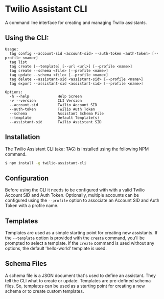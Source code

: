 Twilio Assistant CLI
========
A command line interface for creating and managing Twilio assistants.

## Using the CLI:

```
Usage:
  tag config --account-sid <account-sid> --auth-token <auth-token> [--profile <name>]
  tag list
  tag create [--template] [--url <url>] [--profile <name>]
  tag create --schema <file> [--profile <name>]
  tag update --schema <file> [--profile <name>]
  tag delete --assistant-sid <assistant-sid> [--profile <name>]
  tag export --assistant-sid <assistant-sid> [--profile <name>]

Options:
  -h --help             Help Screen
  -v --version          CLI Version
  --account-sid         Twilio Account SID
  --auth-token          Twilio Auth Token
  --schema              Assistant Schema File
  --template            Default Template(s)
  --assistant-sid       Twilio Assistant SID
```
## Installation
The Twilio Assistant CLI (aka: TAG) is installed using the following NPM command.

```bash
$ npm install -g twilio-assistant-cli
```
## Configuration
Before using the CLI it needs to be configured with with a valid Twilio Account SID and Auth Token. Optionally, multiple accounts can be configured using the `--profile` option to associate an Account SID and Auth Token with a profile name. 

## Templates 
Templates are used as a simple starting point for creating new assistants. If the `--template` option is provided with the `create` command, you'll be prompted to select a template. If the `create` command is used without any options, the default 'hello-world' template is used.

## Schema Files
A schema file is a JSON document that's used to define an assistant. They tell the CLI what to create or update. Templates are pre-defined schema files. So, templates can be used as a starting point for creating a new schema or to create custom templates.